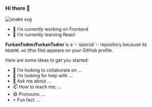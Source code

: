### Hi there 👋
![snake svg](https://github.com/YOUR_USERNAME/YOUR_USERNAME/blob/output/github-contribution-grid-snake.svg)

- 🔭 I’m currently working on Frontend
- 🌱 I’m currently learning React

**FurkanTsdmr/FurkanTsdmr** is a ✨ _special_ ✨ repository because its `README.md` (this file) appears on your GitHub profile.

Here are some ideas to get you started:


- 👯 I’m looking to collaborate on ...
- 🤔 I’m looking for help with ...
- 💬 Ask me about ...
- 📫 How to reach me: ...
- 😄 Pronouns: ...
- ⚡ Fun fact: ...

